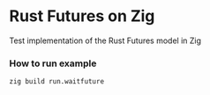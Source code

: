 # Rust Futures on Zig
Test implementation of the Rust Futures model in Zig

### How to run example
```bash
zig build run.waitfuture
```
